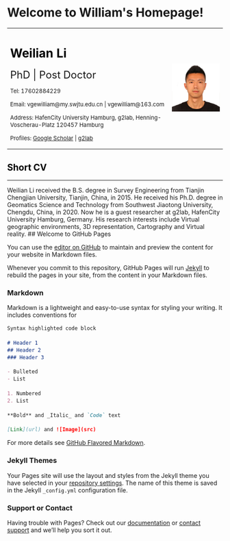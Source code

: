 # Welcome to William's Homepage!
<table border="0">
  <tr>
    <td width="75%">
      <h1><font color=black>Weilian Li</font></h1>
      <p><font size=5>PhD | Post Doctor</font></p>
      <p><font size=2>Tel: 17602884229</font></p>
      <p><font size=2>Email: vgewilliam@my.swjtu.edu.cn | vgewilliam@163.com</font></p>
      <p><font size=2>Address: HafenCity University Hamburg, g2lab, Henning-Voscherau-Platz 120457 Hamburg</font></p>
      <p><font size=2>Profiles: <a href="https://scholar.google.com/citations?user=9nRqNbMAAAAJ&hl=zh-CN">Google Scholar</a> | <a href="http://www.geomatik-          hamburg.de/g2lab/li.html">g2lab</a></font></p>
    </td>
    <td width="25%">
      <img src="/大头照.jpg" width="100%"> 
    </td>
  </tr>
</table>

<h2><font color=black>Short CV</font></h2>
<HR align=center color=#987cb9 SIZE=1>
Weilian Li received the B.S. degree in Survey Engineering from Tianjin Chengjian University, Tianjin, China, in 2015. He received his Ph.D. degree in Geomatics Science and Technology from Southwest Jiaotong University, Chengdu, China, in 2020. Now he is a guest researcher at g2lab, HafenCity University Hamburg, Germany.  
His research interests include Virtual geographic environments, 3D representation, Cartography and Virtual reality.
## Welcome to GitHub Pages

You can use the [editor on GitHub](https://github.com/vgewilliam/vgewilliam.github.io/edit/main/README.md) to maintain and preview the content for your website in Markdown files.

Whenever you commit to this repository, GitHub Pages will run [Jekyll](https://jekyllrb.com/) to rebuild the pages in your site, from the content in your Markdown files.

### Markdown

Markdown is a lightweight and easy-to-use syntax for styling your writing. It includes conventions for

```markdown
Syntax highlighted code block

# Header 1
## Header 2
### Header 3

- Bulleted
- List

1. Numbered
2. List

**Bold** and _Italic_ and `Code` text

[Link](url) and ![Image](src)
```

For more details see [GitHub Flavored Markdown](https://guides.github.com/features/mastering-markdown/).

### Jekyll Themes

Your Pages site will use the layout and styles from the Jekyll theme you have selected in your [repository settings](https://github.com/vgewilliam/vgewilliam.github.io/settings/pages). The name of this theme is saved in the Jekyll `_config.yml` configuration file.

### Support or Contact

Having trouble with Pages? Check out our [documentation](https://docs.github.com/categories/github-pages-basics/) or [contact support](https://support.github.com/contact) and we’ll help you sort it out.
